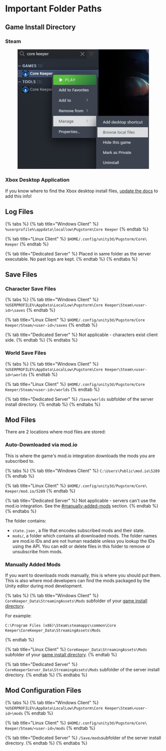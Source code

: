 # Important Folder Paths

## Game Install Directory

### Steam

<figure><img src="../.gitbook/assets/image (4) (1).png" alt=""><figcaption></figcaption></figure>

### Xbox Desktop Application

If you know where to find the Xbox desktop install files, [update the docs](../how-to-contribute.md) to add this info!

## Log Files

{% tabs %}
{% tab title="Windows Client" %}
`%userprofile%\appdata\locallow\Pugstorm\Core Keeper`
{% endtab %}

{% tab title="Linux Client" %}
`$HOME/.config/unity3d/Pugstorm/Core\ Keeper`
{% endtab %}

{% tab title="Dedicated Server" %}
Placed in same folder as the server executable. No past logs are kept.
{% endtab %}
{% endtabs %}

## Save Files

### Character Save Files

{% tabs %}
{% tab title="Windows Client" %}
`%USERPROFILE%\AppData\LocalLow\Pugstorm\Core Keeper\Steam\<user-id>\saves`
{% endtab %}

{% tab title="Linux Client" %}
`$HOME/.config/unity3d/Pugstorm/Core Keeper/Steam/<user-id>/saves`
{% endtab %}

{% tab title="Dedicated Server" %}
Not applicable - characters exist client side.
{% endtab %}
{% endtabs %}

### World Save Files

{% tabs %}
{% tab title="Windows Client" %}
`%USERPROFILE%\AppData\LocalLow\Pugstorm\Core Keeper\Steam\<user-id>\worlds`
{% endtab %}

{% tab title="Linux Client" %}
`$HOME/.config/unity3d/Pugstorm/Core Keeper/Steam/<user-id>/worlds`
{% endtab %}

{% tab title="Dedicated Server" %}
`/Save/worlds` subfolder of the server install directory.
{% endtab %}
{% endtabs %}

## Mod Files

There are 2 locations where mod files are stored:

### Auto-Downloaded via mod.io

This is where the game's mod.io integration downloads the mods you are subscribed to.

{% tabs %}
{% tab title="Windows Client" %}
`C:\Users\Public\mod.io\5289`
{% endtab %}

{% tab title="Linux Client" %}
`$HOME/.config/unity3d/Pugstorm/Core\ Keeper/mod.io/5289`
{% endtab %}

{% tab title="Dedicated Server" %}
Not applicable - servers can't use the mod.io integration. See the [#manually-added-mods](important-folder-paths.md#manually-added-mods "mention") section.
{% endtab %}
{% endtabs %}

The folder contains:

* `state.json` , a file that encodes subscribed mods and their state.
* `mods/`, a folder which contains all downloaded mods. The folder names are mod.io IDs and are not human readable unless you lookup the IDs using the API. You can edit or delete files in this folder to remove or unsubscribe from mods.

### Manually Added Mods

If you want to downloads mods manually, this is where you should put them. This is also where mod developers can find the mods packaged by the Unity editor during mod development.

{% tabs %}
{% tab title="Windows Client" %}
`CoreKeeper_Data\StreamingAssets\Mods` subfolder of your [game install directory](important-folder-paths.md#game-install-directory).

For example:

```
C:\Program Files (x86)\Steam\steamapps\common\Core Keeper\CoreKeeper_Data\StreamingAssets\Mods
```
{% endtab %}

{% tab title="Linux Client" %}
`CoreKeeper_Data\StreamingAssets\Mods` subfolder of your [game install directory](important-folder-paths.md#game-install-directory).
{% endtab %}

{% tab title="Dedicated Server" %}
`CoreKeeperServer_Data\StreamingAssets\Mods` subfolder of the server install directory.
{% endtab %}
{% endtabs %}

## Mod Configuration Files

{% tabs %}
{% tab title="Windows Client" %}
`%USERPROFILE%\AppData\LocalLow\Pugstorm\Core Keeper\Steam\<user-id>\mods`
{% endtab %}

{% tab title="Linux Client" %}
`$HOME/.config/unity3d/Pugstorm/Core\ Keeper/Steam/<user-id>/mods`
{% endtab %}

{% tab title="Dedicated Server" %}
`/Save/mods`subfolder of the server install directory.
{% endtab %}
{% endtabs %}

